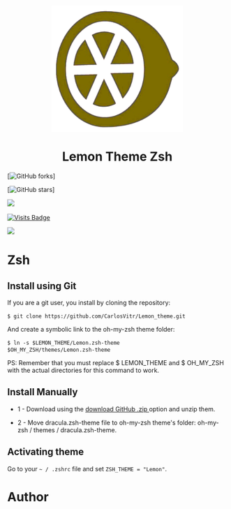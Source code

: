 
<p align="center">
<img align="center"  width="300" height="290" src="Orange.png">
</p>

<h1 align="center"> Lemon Theme Zsh </h1>

<p align="center"> 

[![GitHub forks](https://img.shields.io/github/forks/Carlosvitr/Lemon_theme.svg?style=social&label=Fork&maxAge=2592000)] 
  
[![GitHub stars](https://img.shields.io/github/stars/CarlosVitr/Lemon_theme.svg?style=social&label=Star&maxAge=2592000)]

<a href="http://carlosvitor.ml/"><img src="https://img.shields.io/badge/made_by_carlos-022d36.svg?style=for-the-badge&logo=dev.to&logoColor=white"></a>

[![Visits Badge](https://badges.pufler.dev/visits/carlosvitr/Lemon_theme?style=for-the-badge)](https://github.com/CarlosVitr/Lemon_theme)

<img src="http://img.shields.io/static/v1?label=STATUS&message=in%20DEVELOPMENT&color=RED&style=for-the-badge"/>

</p>

<h1 href="http://zsh.org/">Zsh</h1>

## Install using Git 

If you are a git user, you install by cloning the repository:

```
$ git clone https://github.com/CarlosVitr/Lemon_theme.git
```
And create a symbolic link to the oh-my-zsh theme folder:

```
$ ln -s $LEMON_THEME/Lemon.zsh-theme 
$OH_MY_ZSH/themes/Lemon.zsh-theme
```

PS: Remember that you must replace $ LEMON_THEME and $ OH_MY_ZSH with the actual directories for this command to work.

## Install Manually

- 1 - Download using the <a href="https://github.com/CarlosVitr/Lemon_theme/archive/refs/heads/main.zip"> download GitHub .zip </a> option and unzip them. 

- 2 - Move dracula.zsh-theme file to oh-my-zsh theme's folder: oh-my-zsh / themes / dracula.zsh-theme. 

## Activating theme 

Go to your `~ / .zshrc` file and set `ZSH_THEME = "Lemon"`.


# Author 
